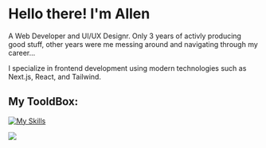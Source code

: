 # Hello there! I'm Allen
A Web Developer and UI/UX Designr.
Only 3 years of activly producing good stuff, other years were me messing around and navigating through my career...

I specialize in frontend development using modern technologies such as Next.js, React, and Tailwind.

## My TooldBox:

[![My Skills](https://skillicons.dev/icons?i=html,css,js,ts,nextjs,react,nodejs,tailwind,php,postgres,linux,git)](https://skillicons.dev)


![](https://komarev.com/ghpvc/?username=Alen-Gebles)
